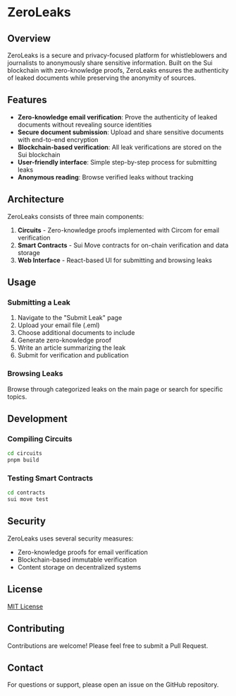 # ZeroLeaks

## Overview

ZeroLeaks is a secure and privacy-focused platform for whistleblowers and journalists to anonymously share sensitive information. Built on the Sui blockchain with zero-knowledge proofs, ZeroLeaks ensures the authenticity of leaked documents while preserving the anonymity of sources.

## Features

- **Zero-knowledge email verification**: Prove the authenticity of leaked documents without revealing source identities
- **Secure document submission**: Upload and share sensitive documents with end-to-end encryption
- **Blockchain-based verification**: All leak verifications are stored on the Sui blockchain
- **User-friendly interface**: Simple step-by-step process for submitting leaks
- **Anonymous reading**: Browse verified leaks without tracking

## Architecture

ZeroLeaks consists of three main components:

1. **Circuits** - Zero-knowledge proofs implemented with Circom for email verification
2. **Smart Contracts** - Sui Move contracts for on-chain verification and data storage
3. **Web Interface** - React-based UI for submitting and browsing leaks

## Usage

### Submitting a Leak

1. Navigate to the "Submit Leak" page
2. Upload your email file (.eml)
3. Choose additional documents to include
4. Generate zero-knowledge proof
5. Write an article summarizing the leak
6. Submit for verification and publication

### Browsing Leaks

Browse through categorized leaks on the main page or search for specific topics.

## Development

### Compiling Circuits

```bash
cd circuits
pnpm build
```

### Testing Smart Contracts

```bash
cd contracts
sui move test
```

## Security

ZeroLeaks uses several security measures:

- Zero-knowledge proofs for email verification
- Blockchain-based immutable verification
- Content storage on decentralized systems

## License

[MIT License](LICENSE)

## Contributing

Contributions are welcome! Please feel free to submit a Pull Request.

## Contact

For questions or support, please open an issue on the GitHub repository.

